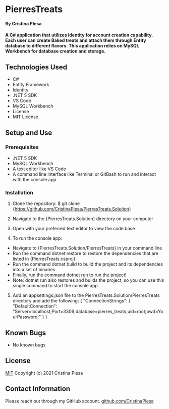 # PierresTreats

#### By Cristina Plesa

#### A C# application that utilizes Identity for account creation capability. Each user can create Baked treats and attach them through Entity database to different flavors. This application relies on MySQL Workbench for database creation and storage.

## Technologies Used

* C#
* Entity Framework
* Identity
* .NET 5 SDK
* VS Code
* MySQL Workbench
* License
* MIT License.

## Setup and Use

### Prerequisites

* .NET 5 SDK
* MySQL Workbench
* A text editor like VS Code
* A command line interface like Terminal or GitBash to run and interact with the console app.

### Installation

1. Clone the repository: $ git clone {https://github.com/CristinaPlesa/PierresTreats.Solution}
2. Navigate to the {PierresTreats.Solution} directory on your computer
3. Open with your preferred text editor to view the code base

4. To run the console app:
  * Navigate to {PierresTreats.Solution/PierresTreats} in your command line
  * Run the command dotnet restore to restore the dependencies that are listed in {PierresTreats.csproj}
  * Run the command dotnet build to build the project and its dependencies into a set of binaries
  * Finally, run the command dotnet run to run the project!
  * Note: dotnet run also restores and builds the project, so you can use this single command to start the console app

5. Add an appsettings.json file to the PierresTreats.Solution/PierresTreats directory and add the following:
{
  "ConnectionStrings": {
      "DefaultConnection": "Server=localhost;Port=3306;database=pierres_treats;uid=root;pwd=YourPassword;"
  }
}


## Known Bugs

* No known bugs

## License

[MIT](https://opensource.org/licenses/MIT) Copyright (c) 2021 Cristina Plesa

## Contact Information

Please reach out through my GitHub account.
[github.com/CristinaPlesa](https://github.com/CristinaPlesa)
